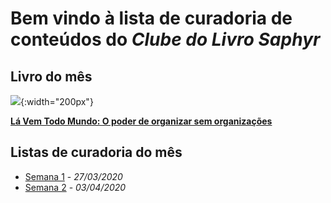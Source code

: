 # Bem vindo à lista de curadoria de conteúdos do *Clube do Livro Saphyr*

## Livro do mês

![](https://images-na.ssl-images-amazon.com/images/I/51NgaSuLfsL.jpg){:width="200px"}

**[Lá Vem Todo Mundo: O poder de organizar sem organizações](https://www.amazon.com.br/vem-todo-mundo-organizar-organiza%C3%A7%C3%B5es-ebook/dp/B008PD6WRY)**

## Listas de curadoria do mês

- [Semana 1](./edicao-01/semana-01.html) - *27/03/2020*
- [Semana 2](./edicao-01/semana-02.html) - *03/04/2020*